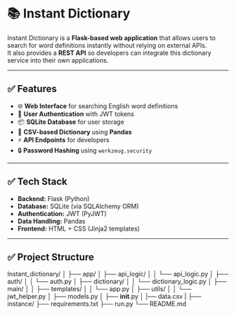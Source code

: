 # 📚 Instant Dictionary

Instant Dictionary is a **Flask-based web application** that allows users to search for word definitions instantly without relying on external APIs.  
It also provides a **REST API** so developers can integrate this dictionary service into their own applications.

---

## ✅ Features
- 🌐 **Web Interface** for searching English word definitions
- 🔐 **User Authentication** with JWT tokens
- 📦 **SQLite Database** for user storage
- 📂 **CSV-based Dictionary** using **Pandas**
- ⚡ **API Endpoints** for developers
- 🔒 **Password Hashing** using `werkzeug.security`

---

## ✅ Tech Stack
- **Backend:** Flask (Python)
- **Database:** SQLite (via SQLAlchemy ORM)
- **Authentication:** JWT (PyJWT)
- **Data Handling:** Pandas
- **Frontend:** HTML + CSS (Jinja2 templates)

---

## ✅ Project Structure

Instant_dictionary/
│
├── app/
│   ├── api_logic/
│   │   └── api_logic.py
│   ├── auth/
│   │   └── auth.py
│   ├── dictionary/
│   │   └── dictionary_logic.py
│   ├── main/
│   │   ├── templates/
│   │   └── app.py
│   ├── utils/
│   │   └── jwt_helper.py
│   ├── models.py
│   ├── __init__.py
│   |── data.csv
|
├── instance/
├── requirements.txt
├── run.py
└── README.md
